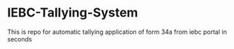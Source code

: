 # IEBC-Tallying-System
This is repo for automatic tallying application of form 34a from iebc portal in seconds

